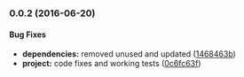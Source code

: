 ### 0.0.2 (2016-06-20)


#### Bug Fixes

* **dependencies:** removed unused and updated ([1468463b](https://github.com/SpoonX/aurelia-gravatar-component/commit/1468463bbf1a5a3352f763501b1f3537f509b17a))
* **project:** code fixes and working tests ([0c6fc63f](https://github.com/SpoonX/aurelia-gravatar-component/commit/0c6fc63fdc62a18eda41b5aa1e6b8eff0a531136))

